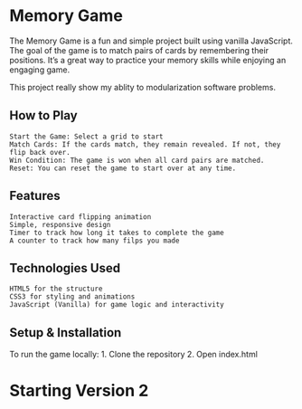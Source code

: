 # Memory Game

The Memory Game is a fun and simple project built using vanilla JavaScript. The goal of the game is to match pairs of cards by remembering their positions. It’s a great way to practice your memory skills while enjoying an engaging game.

This project really show my ablity to modularization software problems.



## How to Play

    Start the Game: Select a grid to start
    Match Cards: If the cards match, they remain revealed. If not, they flip back over.
    Win Condition: The game is won when all card pairs are matched.
    Reset: You can reset the game to start over at any time.



## Features

    Interactive card flipping animation
    Simple, responsive design
    Timer to track how long it takes to complete the game
    A counter to track how many filps you made



## Technologies Used

    HTML5 for the structure
    CSS3 for styling and animations
    JavaScript (Vanilla) for game logic and interactivity



## Setup & Installation

To run the game locally:
    1. Clone the repository
    2. Open index.html


# Starting Version 2